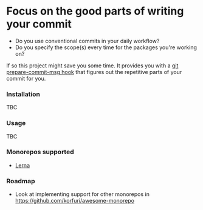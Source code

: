# Focus on the good parts of writing your commit

- Do you use conventional commits in your daily workflow?
- Do you specify the scope(s) every time for the packages you're working on?

If so this project might save you some time. It provides you with a [git prepare-commit-msg hook](https://git-scm.com/docs/githooks#_prepare_commit_msg) that figures out the repetitive parts of your commit for you.

### Installation

TBC

### Usage

TBC

### Monorepos supported

- [Lerna](https://github.com/lerna/lerna)

### Roadmap

- Look at implementing support for other monorepos in https://github.com/korfuri/awesome-monorepo





